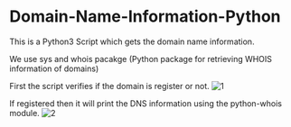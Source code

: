# Domain-Name-Information-Python

This is a Python3 Script which gets the domain name information.

We use sys and whois pacakge  (Python package for retrieving WHOIS information of domains) 

First the script verifies if the domain is register or not.
![1](https://user-images.githubusercontent.com/54389022/112624021-12933880-8e53-11eb-82a3-90717e69457f.png)

If registered then it will print the DNS information using the python-whois module.
![2](https://user-images.githubusercontent.com/54389022/112624032-14f59280-8e53-11eb-9db4-1fce1a335505.png)
